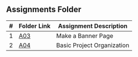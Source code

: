 ##  Assignments Folder

|   #   | Folder Link | Assignment Description |
| :---: | ----------- | ---------------------- |
|   1   |    [A03](https://github.com/tranvex/2143-OOP-Helal/tree/main/Assignments/A03)| Make a Banner Page|
|   2   |    [A04](https://github.com/tranvex/2143-OOP-Helal/tree/main/Assignments/A04)| Basic Project Organization| 
